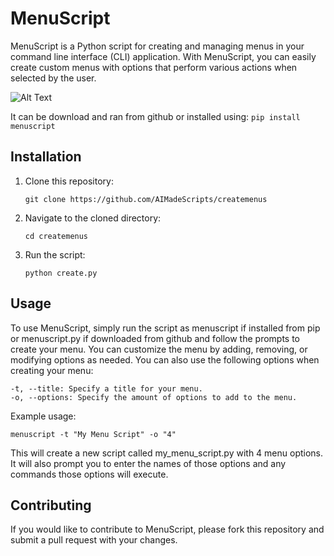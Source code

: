 # MenuScript

MenuScript is a Python script for creating and managing menus in your command line interface (CLI) application. With MenuScript, you can easily create custom menus with options that perform various actions when selected by the user.

![Alt Text](https://i.imgur.com/ILzp4VD.gif)

It can be download and ran from github or installed using:
```pip install menuscript```

## Installation

1. Clone this repository:

    ```
    git clone https://github.com/AIMadeScripts/createmenus
    ```

2. Navigate to the cloned directory:

    ```
    cd createmenus
    ```

3. Run the script:

    ```
    python create.py
    ```

## Usage

To use MenuScript, simply run the script as menuscript if installed from pip or menuscript.py if downloaded from github and follow the prompts to create your menu. You can customize the menu by adding, removing, or modifying options as needed. You can also use the following options when creating your menu:

```
-t, --title: Specify a title for your menu.
-o, --options: Specify the amount of options to add to the menu.
```

Example usage:
```
menuscript -t "My Menu Script" -o "4"
```

This will create a new script called my_menu_script.py with 4 menu options. It will also prompt you to enter the names of those options and any commands those options will execute.

## Contributing

If you would like to contribute to MenuScript, please fork this repository and submit a pull request with your changes.




